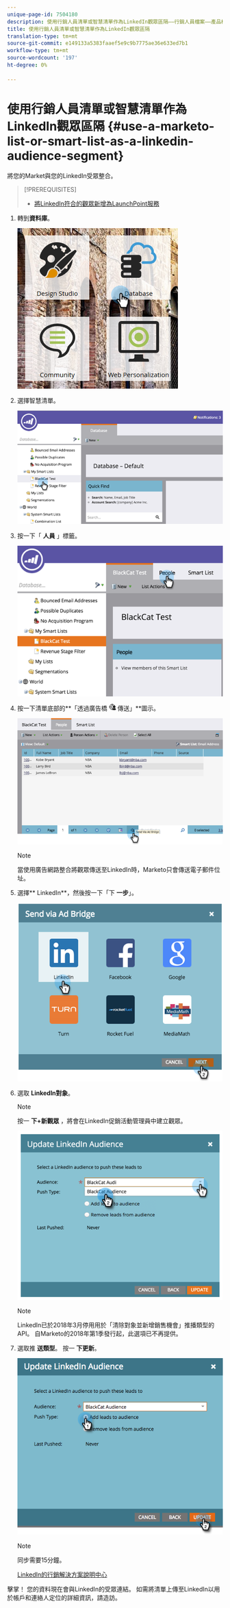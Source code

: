 ```yaml
---
unique-page-id: 7504180
description: 使用行銷人員清單或智慧清單作為LinkedIn觀眾區隔——行銷人員檔案——產品檔案
title: 使用行銷人員清單或智慧清單作為LinkedIn觀眾區隔
translation-type: tm+mt
source-git-commit: e149133a5383faaef5e9c9b7775ae36e633ed7b1
workflow-type: tm+mt
source-wordcount: '197'
ht-degree: 0%

---
```



# 使用行銷人員清單或智慧清單作為LinkedIn觀眾區隔 {#use-a-marketo-list-or-smart-list-as-a-linkedin-audience-segment}

將您的Market與您的LinkedIn受眾整合。

>[!PREREQUISITES]
>
>* [將LinkedIn符合的觀眾新增為LaunchPoint服務](../../../../product-docs/demand-generation/ad-network-integrations/add-linkedin-matched-audiences-as-a-launchpoint-service.md)

>



1. 轉到**資料庫**。

   ![](assets/db.png)

1. 選擇智慧清單。

   ![](assets/two.png)

1. 按一下「 **人員** 」標籤。

   ![](assets/three-1.png)

1. 按一下清單底部的**「透過廣告橋 ![接](assets/image2015-4-20-18-3a18-3a41.png) 傳送」**圖示。

   ![](assets/four-1.png)

   >[!NOTE]
   >
   >當使用廣告網路整合將觀眾傳送至LinkedIn時，Marketo只會傳送電子郵件位址。

1. 選擇** LinkedIn**，然後按一下「下 **一步**」。

   ![](assets/image2015-4-20-18-3a7-3a19.png)

1. 選取 **LinkedIn對象**。

   >[!NOTE]
   >
   >按一 **下+新觀眾** ，將會在LinkedIn促銷活動管理員中建立觀眾。

   ![](assets/6.png)

   >[!NOTE]
   >
   >LinkedIn已於2018年3月停用用於「清除對象並新增銷售機會」推播類型的API。 自Marketo的2018年第1季發行起，此選項已不再提供。

1. 選取推 **送類型**。 按一 **下更新**。

   ![](assets/7.png)

   >[!NOTE]
   >
   >同步需要15分鐘。

   [LinkedIn的行銷解決方案說明中心](https://www.linkedin.com/help/lms/answer/73938?query=ad%20segment)

擊掌！ 您的資料現在會與LinkedIn的受眾連結。 如需將清單上傳至LinkedIn以用於帳戶和連絡人定位的詳細資訊，請造訪。